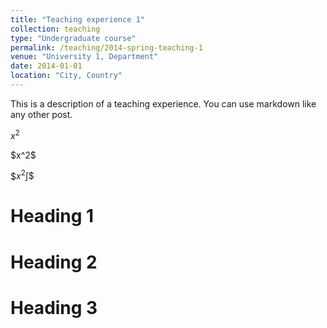```yaml
---
title: "Teaching experience 1"
collection: teaching
type: "Undergraduate course"
permalink: /teaching/2014-spring-teaching-1
venue: "University 1, Department"
date: 2014-01-01
location: "City, Country"
---
```


This is a description of a teaching experience. You can use markdown like any other post.

$x^2$

\$x^2\$

\$$x^2\int\$$

Heading 1
======

Heading 2
======

Heading 3
======
